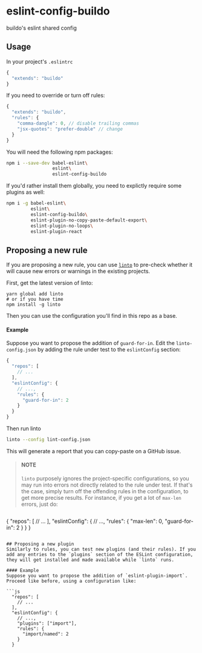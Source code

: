 # eslint-config-buildo
buildo's eslint shared config

## Usage
In your project's `.eslintrc`

```js
{
  "extends": "buildo"
}
```

If you need to override or turn off rules:

```js
{
  "extends": "buildo",
  "rules": {
    "comma-dangle": 0, // disable trailing commas
    "jsx-quotes": "prefer-double" // change
  }
}
```

You will need the following npm packages:

```sh
npm i --save-dev babel-eslint\
                 eslint\
                 eslint-config-buildo
```

If you'd rather install them globally, you need to explictly require some
plugins as well:

```sh
npm i -g babel-eslint\
         eslint\
         eslint-config-buildo\
         eslint-plugin-no-copy-paste-default-export\
         eslint-plugin-no-loops\
         eslint-plugin-react
```

## Proposing a new rule
If you are proposing a new rule, you can use [`linto`](http://github.com/buildo/linto) to pre-check whether it will cause new errors or warnings in the existing projects.

First, get the latest version of linto:

```
yarn global add linto
# or if you have time
npm install -g linto
```

Then you can use the configuration you'll find in this repo as a base.

#### Example
Suppose you want to propose the addition of `guard-for-in`. Edit the `linto-config.json` by adding the rule under test to the `eslintConfig` section:

```js
{
  "repos": [
    // ...
  ],
  "eslintConfig": {
    // ...,
    "rules": {
      "guard-for-in": 2
    }
  }
}
```

Then run linto

```sh
linto --config lint-config.json
```

This will generate a report that you can copy-paste on a GitHub issue.

> #### NOTE
> `linto` purposely ignores the project-specific configurations, so you may run into errors not directly related to the rule under test. If that's the case, simply turn off the offending rules in the configuration, to get more precise results. For instance, if you get a lot of `max-len` errors, just do:

> ```js
{
  "repos": [
    // ...
  ],
  "eslintConfig": {
    // ...,
    "rules": {
      "max-len": 0,
      "guard-for-in": 2
    }
  }
}
```

## Proposing a new plugin
Similarly to rules, you can test new plugins (and their rules). If you add any entries to the `plugins` section of the ESLint configuration, they will get installed and made available while `linto` runs.

#### Example
Suppose you want to propose the addition of `eslint-plugin-import`. Proceed like before, using a configuration like:

```js
  "repos": [
    // ...
  ],
  "eslintConfig": {
    // ...,
    "plugins": ["import"],
    "rules": {
      "import/named": 2
    }
  }
```
